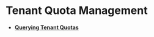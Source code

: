 # Tenant Quota Management<a name="EN-US_TOPIC_0020212673"></a>

-   **[Querying Tenant Quotas](querying-tenant-quotas.md)**  



